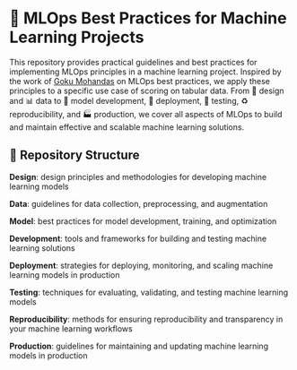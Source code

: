 # 🚀 MLOps Best Practices for Machine Learning Projects

This repository provides practical guidelines and best practices for implementing MLOps principles in a machine learning project. Inspired by the work of <u>[Goku Mohandas](https://www.example.com)</u> on MLOps best practices, we apply these principles to a specific use case of scoring on tabular data. From 🎨 design and 📊 data to 🤖 model development, 🚀 deployment, 🧪 testing, ♻️ reproducibility, and 🏭 production, we cover all aspects of MLOps to build and maintain effective and scalable machine learning solutions.

## 📁 Repository Structure

<b>Design</b>: design principles and methodologies for developing machine learning models

<b>Data</b>: guidelines for data collection, preprocessing, and augmentation

<b>Model</b>: best practices for model development, training, and optimization

<b>Development</b>: tools and frameworks for building and testing machine learning solutions

<b>Deployment</b>: strategies for deploying, monitoring, and scaling machine learning models in production

<b>Testing</b>: techniques for evaluating, validating, and testing machine learning models

<b>Reproducibility</b>: methods for ensuring reproducibility and transparency in your machine learning workflows

<b>Production</b>: guidelines for maintaining and updating machine learning models in production

